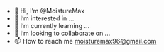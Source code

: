 - 👋 Hi, I’m @MoistureMax
- 👀 I’m interested in ...
- 🌱 I’m currently learning ...
- 💞️ I’m looking to collaborate on ...
- 📫 How to reach me moisturemax96@gmail.com

<!---
MoistureMax/MoistureMax is a ✨ special ✨ repository because its `README.md` (this file) appears on your GitHub profile.
You can click the Preview link to take a look at your changes.
--->

